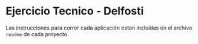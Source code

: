 # Ejercicio Tecnico - Delfosti

Las instrucciones para correr cada aplicación estan incluidas en el archivo `readme` de cada proyecto.

